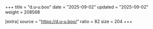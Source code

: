 +++
title = "d.u-u.boo"
date = "2025-09-02"
updated = "2025-09-02"
weight = 208568

[extra]
source = "https://d.u-u.boo/"
ratio = 82
size = 204
+++
